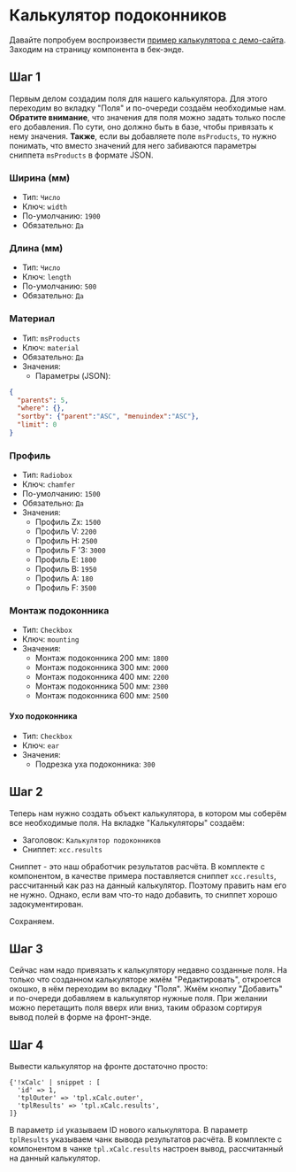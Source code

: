 # Калькулятор подоконников

Давайте попробуем воспроизвести [пример калькулятора с демо-сайта][1].
Заходим на страницу компонента в бек-энде.

## Шаг 1

Первым делом создадим поля для нашего калькулятора. Для этого переходим во вкладку "Поля" и по-очереди создаём необходимые нам.
**Обратите внимание**, что значения для поля можно задать только после его добавления. По сути, оно должно быть в базе, чтобы привязать к нему значения.
**Также**, если вы добавляете поле `msProducts`, то нужно понимать, что вместо значений для него забиваются параметры сниппета `msProducts` в формате JSON.

### Ширина (мм)

- Тип: `Число`
- Ключ: `width`
- По-умолчанию: `1900`
- Обязательно: `Да`

### Длина (мм)

- Тип: `Число`
- Ключ: `length`
- По-умолчанию: `500`
- Обязательно: `Да`

### Материал

- Тип: `msProducts`
- Ключ: `material`
- Обязательно: `Да`
- Значения:
  - Параметры (JSON):

```json
{
  "parents": 5,
  "where": {},
  "sortby": {"parent":"ASC", "menuindex":"ASC"},
  "limit": 0
}
```

### Профиль

- Тип: `Radiobox`
- Ключ: `chamfer`
- По-умолчанию: `1500`
- Обязательно: `Да`
- Значения:
  - Профиль Zx: `1500`
  - Профиль V: `2200`
  - Профиль H: `2500`
  - Профиль F '3: `3000`
  - Профиль E: `1800`
  - Профиль B: `1950`
  - Профиль A: `180`
  - Профиль F: `3500`

### Монтаж подоконника

- Тип: `Checkbox`
- Ключ: `mounting`
- Значения:
  - Монтаж подоконника 200 мм: `1800`
  - Монтаж подоконника 300 мм: `2000`
  - Монтаж подоконника 400 мм: `2200`
  - Монтаж подоконника 500 мм: `2300`
  - Монтаж подоконника 600 мм: `2500`

#### Ухо подоконника

- Тип: `Checkbox`
- Ключ: `ear`
- Значения:
  - Подрезка уха подоконника: `300`

## Шаг 2

Теперь нам нужно создать объект калькулятора, в котором мы соберём все необходимые поля. На вкладке "Калькуляторы" создаём:

- Заголовок: `Калькулятор подоконников`
- Сниппет: `xcc.results`

Сниппет - это наш обработчик результатов расчёта.
В комплекте с компонентом, в качестве примера поставляется сниппет `xcc.results`, рассчитанный как раз на данный калькулятор. Поэтому править нам его не нужно. Однако, если вам что-то надо добавить, то сниппет хорошо задокументирован.

Сохраняем.

## Шаг 3

Сейчас нам надо привязать к калькулятору недавно созданные поля.
На только что созданном калькуляторе жмём "Редактировать", откроется окошко, в нём переходим во вкладку "Поля".
Жмём кнопку "Добавить" и по-очереди добавляем в калькулятор нужные поля. При желании можно перетащить поля вверх или вниз, таким образом сортируя вывод полей в форме на фронт-энде.

## Шаг 4

Вывести калькулятор на фронте достаточно просто:

```fenom
{'!xCalc' | snippet : [
  'id' => 1,
  'tplOuter' => 'tpl.xCalc.outer',
  'tplResults' => 'tpl.xCalc.results',
]}
```

В параметр `id` указываем ID нового калькулятора.
В параметр `tplResults` указываем чанк вывода результатов расчёта. В комплекте с компонентом в чанке `tpl.xCalc.results` настроен вывод, рассчитанный на данный калькулятор.

[1]: http://xcc.h1.gvozdb.ru/index.php?id=18

